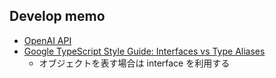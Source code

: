 ## Develop memo

- [OpenAI API](https://platform.openai.com/docs/introduction)
- [Google TypeScript Style Guide: Interfaces vs Type Aliases](https://google.github.io/styleguide/tsguide.html#interfaces-vs-type-aliases)
  - オブジェクトを表す場合は interface を利用する
